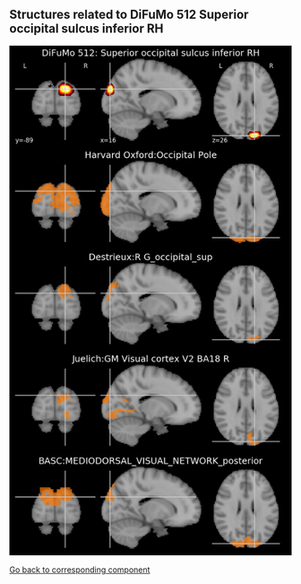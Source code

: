 


## Structures related to DiFuMo 512 Superior occipital sulcus inferior RH

![62](62.jpg "Structures related to DiFuMo 512 Superior occipital sulcus inferior RH")

[Go back to corresponding component](https://parietal-inria.github.io/DiFuMo/512/html/62.html)